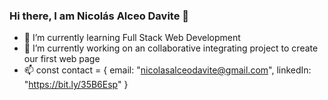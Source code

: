 ### Hi there, I am Nicolás Alceo Davite 👋

- 🌱 I’m currently learning Full Stack Web Development
- 🔭 I’m currently working on an collaborative integrating project to create our first web page
- 📫 const contact = {
       email: "nicolasalceodavite@gmail.com",
       linkedIn: "https://bit.ly/35B6Esp"
     }


<!--
**NicoADavite/NicoADavite** is a ✨ _special_ ✨ repository because its `README.md` (this file) appears on your GitHub profile.

Here are some ideas to get you started:

- 🔭 I’m currently working on ...
- 🌱 I’m currently learning ...
- 👯 I’m looking to collaborate on ...
- 🤔 I’m looking for help with ...
- 💬 Ask me about ...
- 📫 How to reach me: ...
- 😄 Pronouns: ...
- ⚡ Fun fact: ...
-->
